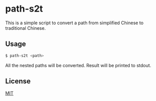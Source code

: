 # path-s2t

This is a simple script to convert a path from simplified Chinese to traditional Chinese.

## Usage

```bash
$ path-s2t <path>
```

All the nested paths will be converted. Result will be printed to stdout.

## License

[MIT](https://choosealicense.com/licenses/mit/)
